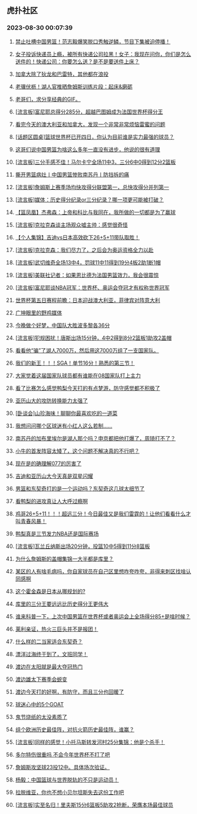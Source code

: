 ## 虎扑社区 
### 2023-08-30 00:07:39

1. [禁止吐槽中国男篮！范志毅爆笑脱口秀触逆鳞，节目下集被迫停播！](https://bbs.hupu.com/61887434.html)

2. [女子投诉快递员上瘾，被所有快递公司拉黑！女子：我现在问你，你们是怎么送件的！快递公司：你要怎么送？是不是要送件上床？](https://bbs.hupu.com/61888854.html)

3. [加拿大除了狄龙和巴雷特，其他都在浪投](https://bbs.hupu.com/61892165.html)

4. [老骥伏枥！湖人官推晒詹姆斯训练片段：起床&磨砺](https://bbs.hupu.com/61892450.html)

5. [老哥们，求分享经典的GIF。](https://bbs.hupu.com/61887470.html)

6. [[流言板]富尼耶总得分285分，超越巴图姆成为法国世界杯得分王](https://bbs.hupu.com/61893047.html)

7. [看完今天的澳大利亚和加拿大，发现一个非常非常烦恼雷蜜的问题](https://bbs.hupu.com/61893141.html)

8. [[话题区圆桌]篮球世界杯已开四日，你认为目前谁是实力最强的球员？](https://bbs.hupu.com/61885694.html)

9. [这哥们说中国男篮为啥这么多年一直没有进步，他说的很有道理](https://bbs.hupu.com/61886038.html)

10. [[流言板]三分手感不佳！马尔卡宁全场11中3，三分6中0得到12分2篮板](https://bbs.hupu.com/61888553.html)

11. [撕开男篮病灶丨中国男篮惨败南苏丹丨防挡拆的痛](https://bbs.hupu.com/61891938.html)

12. [[流言板]詹姆斯上赛季场均快攻得分联盟第一，总快攻得分并列第一](https://bbs.hupu.com/61883207.html)

13. [[流言板]媒体：历史得分纪录or三分纪录？哪一项更可能被打破？](https://bbs.hupu.com/61884816.html)

14. [【篮凤凰】杰弗森：上帝和科比与我同在，我所做的一切都是为了赢球](https://bbs.hupu.com/61886331.html)

15. [[流言板]克拉克森谈主场观众嘘主帅：感觉很奇怪](https://bbs.hupu.com/61892817.html)

16. [【个人集锦】吉迪vs日本高效砍下26+5+11带队取胜！](https://bbs.hupu.com/61891793.html)

17. [[流言板]克拉克森：我们尽力了，之后会为奥运资格全力以赴](https://bbs.hupu.com/61892761.html)

18. [[流言板]武切维奇全场13中4，罚球11中11得到19分4板2助1断1帽](https://bbs.hupu.com/61892501.html)

19. [[流言板]美联社记者：如果恩比德为法国男篮效力，我会很震惊](https://bbs.hupu.com/61890497.html)

20. [[流言板]富尼耶谈NBA冠军：世界杯、奥运会夺冠才有权称世界冠军](https://bbs.hupu.com/61893137.html)

21. [世界杯第五日赛程前瞻：日本迎战澳大利亚，菲律宾对阵意大利](https://bbs.hupu.com/61884252.html)

22. [广坤眼里的野鸡媒体](https://bbs.hupu.com/61891733.html)

23. [今晚做个好梦，中国队大胜波多黎各36分](https://bbs.hupu.com/61892886.html)

24. [[流言板]犯规困扰！唐斯出场15分钟，4中2得到8分2篮板1助攻2盖帽](https://bbs.hupu.com/61889269.html)

25. [看看他“骗”了湖人7000万，然后用这7000万组了一支国家队。](https://bbs.hupu.com/61884517.html)

26. [我们的新王！！！SGA！单节16分！熟悉的第三节！](https://bbs.hupu.com/61892912.html)

27. [大家觉着这届国家队球员都有谁能在08国家队打上主力](https://bbs.hupu.com/61891413.html)

28. [看了比赛怎么感觉鸭梨今天打的有点梦游，防守感觉都不积极了](https://bbs.hupu.com/61892094.html)

29. [亚历山大的攻防转换能力太强了](https://bbs.hupu.com/61892930.html)

30. [[卧谈会]山珍海味！聊聊你最喜欢吃的一道菜](https://bbs.hupu.com/61891539.html)

31. [我想问问哪个区球迷有小红人这么若制……](https://bbs.hupu.com/61893219.html)

32. [南苏丹的加布里埃尔是湖人那个吗？申京都把他打爆了，周琦打不了？](https://bbs.hupu.com/61889836.html)

33. [小牛的首发阵容太矮了，这个问题不解决真的不行吧？](https://bbs.hupu.com/61892870.html)

34. [现在是的确理解077的厉害了](https://bbs.hupu.com/61892939.html)

35. [吉迪和亚历山大今天真是双星闪耀](https://bbs.hupu.com/61893279.html)

36. [男篮和东契奇打的是一个运动吗？东契奇这几球太细节了](https://bbs.hupu.com/61891075.html)

37. [看鸭梨的进攻真让人大呼过瘾啊](https://bbs.hupu.com/61892935.html)

38. [鸡哥26+5+11！！！超远三分！今日最佳又是我们雷霆的！让他们看看什么才叫青春风暴！](https://bbs.hupu.com/61891217.html)

39. [鸭梨真是三节发力NBA还是国际赛场](https://bbs.hupu.com/61892672.html)

40. [[流言板]瓦兰丘纳斯出场20分钟，投篮10中5得到11分8篮板](https://bbs.hupu.com/61892504.html)

41. [为什么詹姆斯的盖帽集锦一大半都是库里？](https://bbs.hupu.com/61893093.html)

42. [某区的人有啥毛病吗，你自家球员在自己区里想咋夸咋夸，非得来刺区找啥认同感啊](https://bbs.hupu.com/61892309.html)

43. [这个霍金森是日本从哪规划的?](https://bbs.hupu.com/61891534.html)

44. [库里的三分王要远远比历史得分王更伟大](https://bbs.hupu.com/61892700.html)

45. [谁来科普一下，上次中国男篮在世界杯或者奥运会上全场得分85+是啥时候？](https://bbs.hupu.com/61891261.html)

46. [莱利亲证，热火三巨头并不是报团！](https://bbs.hupu.com/61891680.html)

47. [什么样的二当家适合东契奇？](https://bbs.hupu.com/61891593.html)

48. [漂洋过海终于到了，文班同学！](https://bbs.hupu.com/61892260.html)

49. [渡边在太阳就是最大夺冠热门](https://bbs.hupu.com/61892799.html)

50. [渡边雄太下赛季会蜕变](https://bbs.hupu.com/61891892.html)

51. [渡边今天打的好啊，有防守，而且三分也回暖了](https://bbs.hupu.com/61891342.html)

52. [球迷心中的5个GOAT](https://bbs.hupu.com/61892296.html)

53. [鬼节烧纸的太没素质了](https://bbs.hupu.com/61892727.html)

54. [组个欧洲历史最佳阵，对抗火箭历史最佳阵，谁赢？](https://bbs.hupu.com/61892633.html)

55. [[流言板]同样的感觉！小托马斯转发河村25分集锦：他是个杀手！](https://bbs.hupu.com/61883213.html)

56. [多尔特伤很重吗 不会今年世界杯不打了吧](https://bbs.hupu.com/61892211.html)

57. [詹姆斯攻坚球23投12中。具体场次验证。](https://bbs.hupu.com/61891404.html)

58. [杨毅：中国篮球与世界脱轨的不只是运动员！](https://bbs.hupu.com/61891438.html)

59. [拉脱维亚，你也不想小贝尔坦斯失去这份工作吧](https://bbs.hupu.com/61891842.html)

60. [[流言板]实至名归！里夫斯15分6篮板5助攻2抢断，荣膺本场最佳球员](https://bbs.hupu.com/61881904.html)

